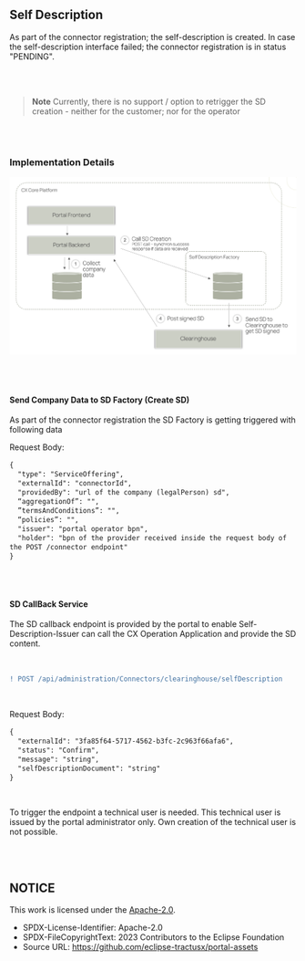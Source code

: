 ## Self Description

As part of the connector registration; the self-description is created.
In case the self-description interface failed; the connector registration is in status "PENDING".

<br>
<br>

> **Note**
> Currently, there is no support / option to retrigger the SD creation - neither for the customer; nor for the operator

<br>
<br>

### Implementation Details

<p align="center">
<img width="850" alt="image" src="https://raw.githubusercontent.com/eclipse-tractusx/portal-assets/main/docs/static/selfdescription-backend-flow.png">
</p>

<br>
<br>

#### Send Company Data to SD Factory (Create SD)

As part of the connector registration the SD Factory is getting triggered with following data

Request Body:

    {
      "type": "ServiceOffering",
      "externalId": "connectorId",
      "providedBy": "url of the company (legalPerson) sd",
      “aggregationOf”: "",
      ”termsAndConditions”: "",
      “policies”: "",
      "issuer": "portal operator bpn",
      "holder": "bpn of the provider received inside the request body of the POST /connector endpoint"
    }

<br>
<br>

#### SD CallBack Service

The SD callback endpoint is provided by the portal to enable Self-Description-Issuer can call the CX Operation Application and provide the SD content.

<br>

```diff
! POST /api/administration/Connectors/clearinghouse/selfDescription
```

<br>

Request Body:

    {
      "externalId": "3fa85f64-5717-4562-b3fc-2c963f66afa6",
      "status": "Confirm",
      "message": "string",
      "selfDescriptionDocument": "string"
    }

<br>

To trigger the endpoint a technical user is needed. This technical user is issued by the portal administrator only. Own creation of the technical user is not possible.

<br>
<br>

## NOTICE

This work is licensed under the [Apache-2.0](https://www.apache.org/licenses/LICENSE-2.0).

- SPDX-License-Identifier: Apache-2.0
- SPDX-FileCopyrightText: 2023 Contributors to the Eclipse Foundation
- Source URL: https://github.com/eclipse-tractusx/portal-assets
